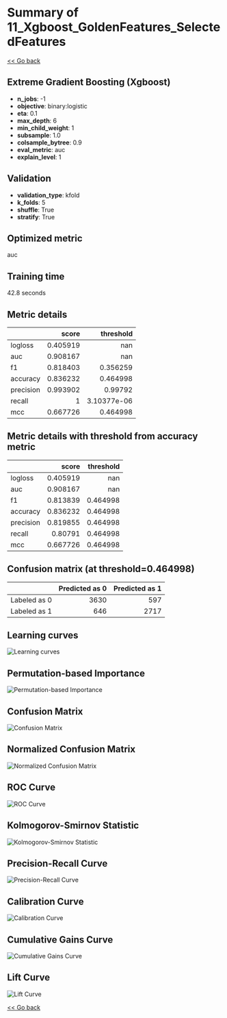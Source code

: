 # Summary of 11_Xgboost_GoldenFeatures_SelectedFeatures

[<< Go back](../README.md)


## Extreme Gradient Boosting (Xgboost)
- **n_jobs**: -1
- **objective**: binary:logistic
- **eta**: 0.1
- **max_depth**: 6
- **min_child_weight**: 1
- **subsample**: 1.0
- **colsample_bytree**: 0.9
- **eval_metric**: auc
- **explain_level**: 1

## Validation
 - **validation_type**: kfold
 - **k_folds**: 5
 - **shuffle**: True
 - **stratify**: True

## Optimized metric
auc

## Training time

42.8 seconds

## Metric details
|           |    score |     threshold |
|:----------|---------:|--------------:|
| logloss   | 0.405919 | nan           |
| auc       | 0.908167 | nan           |
| f1        | 0.818403 |   0.356259    |
| accuracy  | 0.836232 |   0.464998    |
| precision | 0.993902 |   0.99792     |
| recall    | 1        |   3.10377e-06 |
| mcc       | 0.667726 |   0.464998    |


## Metric details with threshold from accuracy metric
|           |    score |   threshold |
|:----------|---------:|------------:|
| logloss   | 0.405919 |  nan        |
| auc       | 0.908167 |  nan        |
| f1        | 0.813839 |    0.464998 |
| accuracy  | 0.836232 |    0.464998 |
| precision | 0.819855 |    0.464998 |
| recall    | 0.80791  |    0.464998 |
| mcc       | 0.667726 |    0.464998 |


## Confusion matrix (at threshold=0.464998)
|              |   Predicted as 0 |   Predicted as 1 |
|:-------------|-----------------:|-----------------:|
| Labeled as 0 |             3630 |              597 |
| Labeled as 1 |              646 |             2717 |

## Learning curves
![Learning curves](learning_curves.png)

## Permutation-based Importance
![Permutation-based Importance](permutation_importance.png)
## Confusion Matrix

![Confusion Matrix](confusion_matrix.png)


## Normalized Confusion Matrix

![Normalized Confusion Matrix](confusion_matrix_normalized.png)


## ROC Curve

![ROC Curve](roc_curve.png)


## Kolmogorov-Smirnov Statistic

![Kolmogorov-Smirnov Statistic](ks_statistic.png)


## Precision-Recall Curve

![Precision-Recall Curve](precision_recall_curve.png)


## Calibration Curve

![Calibration Curve](calibration_curve_curve.png)


## Cumulative Gains Curve

![Cumulative Gains Curve](cumulative_gains_curve.png)


## Lift Curve

![Lift Curve](lift_curve.png)



[<< Go back](../README.md)
